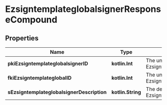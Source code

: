 
# EzsigntemplateglobalsignerResponseCompound

## Properties
| Name | Type | Description | Notes |
| ------------ | ------------- | ------------- | ------------- |
| **pkiEzsigntemplateglobalsignerID** | **kotlin.Int** | The unique ID of the Ezsigntemplateglobalsigner |  |
| **fkiEzsigntemplateglobalID** | **kotlin.Int** | The unique ID of the Ezsigntemplateglobal |  |
| **sEzsigntemplateglobalsignerDescription** | **kotlin.String** | The description of the Ezsigntemplateglobalsigner |  |



